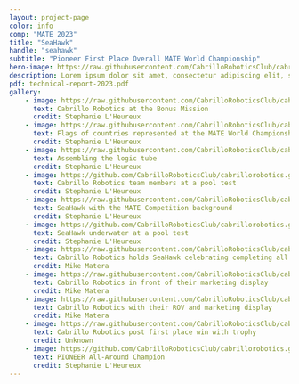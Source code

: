 ```yaml
---
layout: project-page
color: info
comp: "MATE 2023"
title: "SeaHawk"
handle: "seahawk"
subtitle: "Pioneer First Place Overall MATE World Championship"
hero-image: https://raw.githubusercontent.com/CabrilloRoboticsClub/cabrillorobotics.github.io/what-a-theme-test/assets/images/seahawk/seahawk-hero.webp
description: Lorem ipsum dolor sit amet, consectetur adipiscing elit, sed do eiusmod tempor incididunt ut labore et dolore magna aliqua. Ut enim ad minim veniam, quis nostrud exercitation ullamco laboris nisi ut aliquip ex ea commodo consequat. Duis aute irure dolor in reprehenderit in voluptate velit esse cillum dolore eu fugiat nulla pariatur. Excepteur sint occaecat cupidatat non proident, sunt in culpa qui officia deserunt mollit anim id est laborum.
pdf: technical-report-2023.pdf
gallery:
    - image: https://raw.githubusercontent.com/CabrilloRoboticsClub/cabrillorobotics.github.io/what-a-theme-test/assets/images/seahawk/gallery-seahawk/bonus-mission.webp
      text: Cabrillo Robotics at the Bonus Mission
      credit: Stephanie L'Heureux
    - image: https://raw.githubusercontent.com/CabrilloRoboticsClub/cabrillorobotics.github.io/what-a-theme-test/assets/images/seahawk/gallery-seahawk/flags.webp
      text: Flags of countries represented at the MATE World Championship
      credit: Stephanie L'Heureux
    - image: https://raw.githubusercontent.com/CabrilloRoboticsClub/cabrillorobotics.github.io/what-a-theme-test/assets/images/seahawk/gallery-seahawk/logic-tube.webp
      text: Assembling the logic tube
      credit: Stephanie L'Heureux
    - image: https://github.com/CabrilloRoboticsClub/cabrillorobotics.github.io/blob/258a1699f10c378fb2a1d18c2a986080bf3b6a57/assets/images/seahawk/gallery-seahawk/pool-test.jpeg?raw=true
      text: Cabrillo Robotics team members at a pool test
      credit: Stephanie L'Heureux
    - image: https://raw.githubusercontent.com/CabrilloRoboticsClub/cabrillorobotics.github.io/what-a-theme-test/assets/images/seahawk/gallery-seahawk/seahawk-mate-background.webp
      text: SeaHawk with the MATE Competition background
      credit: Stephanie L'Heureux
    - image: https://github.com/CabrilloRoboticsClub/cabrillorobotics.github.io/blob/258a1699f10c378fb2a1d18c2a986080bf3b6a57/assets/images/seahawk/gallery-seahawk/seahawk-underwater.jpeg?raw=true
      text: SeaHawk underwater at a pool test
      credit: Stephanie L'Heureux
    - image: https://raw.githubusercontent.com/CabrilloRoboticsClub/cabrillorobotics.github.io/what-a-theme-test/assets/images/seahawk/gallery-seahawk/team-photo-hold-seahawk.webp
      text: Cabrillo Robotics holds SeaHawk celebrating completing all competition events
      credit: Mike Matera
    - image: https://raw.githubusercontent.com/CabrilloRoboticsClub/cabrillorobotics.github.io/what-a-theme-test/assets/images/seahawk/gallery-seahawk/team-photo-marketing-display.webp
      text: Cabrillo Robotics in front of their marketing display
      credit: Mike Matera
    - image: https://raw.githubusercontent.com/CabrilloRoboticsClub/cabrillorobotics.github.io/what-a-theme-test/assets/images/seahawk/gallery-seahawk/team-photo-mate-background.webp
      text: Cabrillo Robotics with their ROV and marketing display
      credit: Mike Matera
    - image: https://raw.githubusercontent.com/CabrilloRoboticsClub/cabrillorobotics.github.io/what-a-theme-test/assets/images/seahawk/gallery-seahawk/team-photo-post-win.webp
      text: Cabrillo Robotics post first place win with trophy
      credit: Unknown
    - image: https://github.com/CabrilloRoboticsClub/cabrillorobotics.github.io/blob/258a1699f10c378fb2a1d18c2a986080bf3b6a57/assets/images/seahawk/gallery-seahawk/trophy.png?raw=true
      text: PIONEER All-Around Champion 
      credit: Stephanie L'Heureux
---
```

<!-- {% include about.html %} -->
